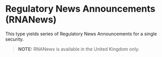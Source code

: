 # Regulatory News Announcements (RNANews)

This type yields series of Regulatory News Announcements for a single security.

> **NOTE:** RNANews is available in the United Kingdom only.
